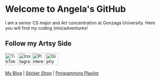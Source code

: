 # Welcome to Angela's GitHub
I am a senior CS major and Art concentration at Gonzaga University. Here you will find my coding (mis)adventures! 

## Follow my Artsy Side
[<img title="TikTok" alt="TikTok" src="https://angelageorge.me/wp-content/uploads/2021/05/5cb78671a7c7755bf004c14b.png" width="40" height="40">](https://www.tiktok.com/@artfully_ange?lang=en)  [<img title="Instagram" alt="Instagram" src="https://angelageorge.me/wp-content/uploads/2021/05/Instagram_Glyph_Gradient_RGB.png" width="40" height="40">](https://www.instagram.com/artfully_ange/) [<img title="Pinterest" alt="Pinterest" src="https://angelageorge.me/wp-content/uploads/2021/05/transparent.png" width="40" height="40">](https://www.pinterest.com/Artfully_Ange/) [<img title="Giphy" alt="Giphy" src="https://angelageorge.me/wp-content/uploads/2021/04/Giphy-Icon-Circle-270-px.png" width="40" height="40">](https://giphy.com/artfully_ange)

[My Blog](https://wwww.angelageorge.me) | [Sticker Shop](https://www.redbubble.com/es/people/artfully-ange/shop?asc=u&ref=account-nav-dropdown) | [Programming Playlist](https://open.spotify.com/playlist/73dCmYaps3B68VvAepkxSS?si=3fc50ed48e734701)
